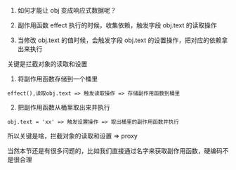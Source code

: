 1. 如何才能让 obj 变成响应式数据呢？

1. 副作用函数 effect 执行的时候，收集依赖，触发字段 obj.text 的读取操作
1. 当修改 obj.text 的值时候，会触发字段 obj.text 的设置操作，把对应的依赖拿出来执行

关键是拦截对象的读取和设置

1. 将副作用函数存储到一个桶里

```
effect(),读取obj.text => 触发读取操作 => 存储副作用函数到桶里
```

2. 把副作用函数从桶里取出来并执行

```
obj.text = 'xx' => 触发设置操作 => 取出桶里的副作用函数并执行
```

所以关键是啥，拦截对象的读取和设置
=> proxy

当然本节还是有很多问题的，比如我们直接通过名字来获取副作用函数，硬编码不是很合理
